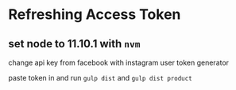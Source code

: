 # Refreshing Access Token

## set node to 11.10.1 with `nvm`

change api key from facebook with instagram user token generator

paste token in and run `gulp dist` and `gulp dist product`
